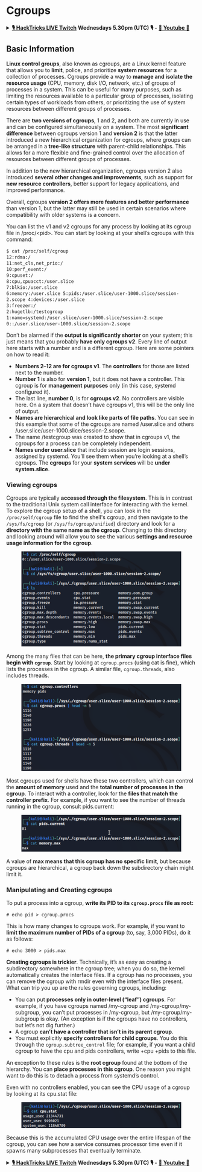 # Cgroups

<details>

<summary><a href="https://www.twitch.tv/hacktricks_live/schedule"><strong>🎙️ HackTricks LIVE Twitch</strong></a> <strong>Wednesdays 5.30pm (UTC) 🎙️ -</strong> <a href="https://www.youtube.com/@hacktricks_LIVE"><strong>🎥 Youtube 🎥</strong></a></summary>

* Do you work in a **cybersecurity company**? Do you want to see your **company advertised in HackTricks**? or do you want to have access to the **latest version of the PEASS or download HackTricks in PDF**? Check the [**SUBSCRIPTION PLANS**](https://github.com/sponsors/carlospolop)!
* Discover [**The PEASS Family**](https://opensea.io/collection/the-peass-family), our collection of exclusive [**NFTs**](https://opensea.io/collection/the-peass-family)
* Get the [**official PEASS & HackTricks swag**](https://peass.creator-spring.com)
* **Join the** [**💬**](https://emojipedia.org/speech-balloon/) [**Discord group**](https://discord.gg/hRep4RUj7f) or the [**telegram group**](https://t.me/peass) or **follow** me on **Twitter** [**🐦**](https://github.com/carlospolop/hacktricks/tree/7af18b62b3bdc423e11444677a6a73d4043511e9/\[https:/emojipedia.org/bird/README.md)[**@carlospolopm**](https://twitter.com/carlospolopm)**.**
* **Share your hacking tricks by submitting PRs to the** [**hacktricks repo**](https://github.com/carlospolop/hacktricks) **and** [**hacktricks-cloud repo**](https://github.com/carlospolop/hacktricks-cloud).

</details>

## Basic Information

**Linux control groups**, also known as cgroups, are a Linux kernel feature that allows you to **limit**, police, and prioritize **system resources** for a collection of processes. Cgroups provide a way to **manage and isolate the resource usage** (CPU, memory, disk I/O, network, etc.) of groups of processes in a system. This can be useful for many purposes, such as limiting the resources available to a particular group of processes, isolating certain types of workloads from others, or prioritizing the use of system resources between different groups of processes.

There are **two versions of cgroups**, 1 and 2, and both are currently in use and can be configured simultaneously on a system. The most **significant difference** between cgroups version 1 and **version 2** is that the latter introduced a new hierarchical organization for cgroups, where groups can be arranged in a **tree-like structure** with parent-child relationships. This allows for a more flexible and fine-grained control over the allocation of resources between different groups of processes.

In addition to the new hierarchical organization, cgroups version 2 also introduced **several other changes and improvements**, such as support for **new resource controllers**, better support for legacy applications, and improved performance.

Overall, cgroups **version 2 offers more features and better performance** than version 1, but the latter may still be used in certain scenarios where compatibility with older systems is a concern.

You can list the v1 and v2 cgroups for any process by looking at its cgroup file in /proc/\<pid>. You can start by looking at your shell’s cgroups with this command:

```shell-session
$ cat /proc/self/cgroup
12:rdma:/
11:net_cls,net_prio:/
10:perf_event:/
9:cpuset:/
8:cpu,cpuacct:/user.slice
7:blkio:/user.slice
6:memory:/user.slice 5:pids:/user.slice/user-1000.slice/session-2.scope 4:devices:/user.slice
3:freezer:/
2:hugetlb:/testcgroup
1:name=systemd:/user.slice/user-1000.slice/session-2.scope
0::/user.slice/user-1000.slice/session-2.scope
```

Don’t be alarmed if the **output is significantly shorter** on your system; this just means that you probably **have only cgroups v2**. Every line of output here starts with a number and is a different cgroup. Here are some pointers on how to read it:

* **Numbers 2–12 are for cgroups v1**. The **controllers** for those are listed next to the number.
* **Number 1** is also for **version 1**, but it does not have a controller. This cgroup is for **management purposes** only (in this case, systemd configured it).
* The last line, **number 0**, is for **cgroups v2**. No controllers are visible here. On a system that doesn’t have cgroups v1, this will be the only line of output.
* **Names are hierarchical and look like parts of file paths**. You can see in this example that some of the cgroups are named /user.slice and others /user.slice/user-1000.slice/session-2.scope.
* The name /testcgroup was created to show that in cgroups v1, the cgroups for a process can be completely independent.
* **Names under user.slice** that include session are login sessions, assigned by systemd. You’ll see them when you’re looking at a shell’s cgroups. The **cgroups** for your **system services** will be **under system.slice**.

### Viewing cgroups

Cgroups are typically **accessed through the filesystem**. This is in contrast to the traditional Unix system call interface for interacting with the kernel.\
To explore the cgroup setup of a shell, you can look in the `/proc/self/cgroup` file to find the shell's cgroup, and then navigate to the `/sys/fs/cgroup` (or `/sys/fs/cgroup/unified`) directory and look for a **directory with the same name as the cgroup**. Changing to this directory and looking around will allow you to see the various **settings and resource usage information for the cgroup**.

<figure><img src="../../../.gitbook/assets/image (10).png" alt=""><figcaption></figcaption></figure>

Among the many files that can be here, **the primary cgroup interface files begin with `cgroup`**. Start by looking at `cgroup.procs` (using cat is fine), which lists the processes in the cgroup. A similar file, `cgroup.threads`, also includes threads.

<figure><img src="../../../.gitbook/assets/image (1) (1).png" alt=""><figcaption></figcaption></figure>

Most cgroups used for shells have these two controllers, which can control the **amount of memory** used and the **total number of processes in the cgroup**. To interact with a controller, look for the **files that match the controller prefix**. For example, if you want to see the number of threads running in the cgroup, consult pids.current:

<figure><img src="../../../.gitbook/assets/image (3) (5).png" alt=""><figcaption></figcaption></figure>

A value of **max means that this cgroup has no specific limit**, but because cgroups are hierarchical, a cgroup back down the subdirectory chain might limit it.

### Manipulating and Creating cgroups

To put a process into a cgroup, **write its PID to its `cgroup.procs` file as root:**

```shell-session
# echo pid > cgroup.procs
```

This is how many changes to cgroups work. For example, if you want to **limit the maximum number of PIDs of a cgroup** (to, say, 3,000 PIDs), do it as follows:

```shell-session
# echo 3000 > pids.max
```

**Creating cgroups is trickier**. Technically, it’s as easy as creating a subdirectory somewhere in the cgroup tree; when you do so, the kernel automatically creates the interface files. If a cgroup has no processes, you can remove the cgroup with rmdir even with the interface files present. What can trip you up are the rules governing cgroups, including:

* You can put **processes only in outer-level (“leaf”) cgroups**. For example, if you have cgroups named /my-cgroup and /my-cgroup/my-subgroup, you can’t put processes in /my-cgroup, but /my-cgroup/my-subgroup is okay. (An exception is if the cgroups have no controllers, but let’s not dig further.)
* A cgroup **can’t have a controller that isn’t in its parent cgroup**.
* You must explicitly **specify controllers for child cgroups**. You do this through the `cgroup.subtree_control` file; for example, if you want a child cgroup to have the cpu and pids controllers, write +cpu +pids to this file.

An exception to these rules is the **root cgroup** found at the bottom of the hierarchy. You can **place processes in this cgroup**. One reason you might want to do this is to detach a process from systemd’s control.

Even with no controllers enabled, you can see the CPU usage of a cgroup by looking at its cpu.stat file:

<figure><img src="../../../.gitbook/assets/image (2).png" alt=""><figcaption></figcaption></figure>

Because this is the accumulated CPU usage over the entire lifespan of the cgroup, you can see how a service consumes processor time even if it spawns many subprocesses that eventually terminate.

<details>

<summary><a href="https://www.twitch.tv/hacktricks_live/schedule"><strong>🎙️ HackTricks LIVE Twitch</strong></a> <strong>Wednesdays 5.30pm (UTC) 🎙️ -</strong> <a href="https://www.youtube.com/@hacktricks_LIVE"><strong>🎥 Youtube 🎥</strong></a></summary>

* Do you work in a **cybersecurity company**? Do you want to see your **company advertised in HackTricks**? or do you want to have access to the **latest version of the PEASS or download HackTricks in PDF**? Check the [**SUBSCRIPTION PLANS**](https://github.com/sponsors/carlospolop)!
* Discover [**The PEASS Family**](https://opensea.io/collection/the-peass-family), our collection of exclusive [**NFTs**](https://opensea.io/collection/the-peass-family)
* Get the [**official PEASS & HackTricks swag**](https://peass.creator-spring.com)
* **Join the** [**💬**](https://emojipedia.org/speech-balloon/) [**Discord group**](https://discord.gg/hRep4RUj7f) or the [**telegram group**](https://t.me/peass) or **follow** me on **Twitter** [**🐦**](https://github.com/carlospolop/hacktricks/tree/7af18b62b3bdc423e11444677a6a73d4043511e9/\[https:/emojipedia.org/bird/README.md)[**@carlospolopm**](https://twitter.com/carlospolopm)**.**
* **Share your hacking tricks by submitting PRs to the** [**hacktricks repo**](https://github.com/carlospolop/hacktricks) **and** [**hacktricks-cloud repo**](https://github.com/carlospolop/hacktricks-cloud).

</details>
